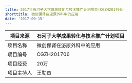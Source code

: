 ```yaml
---
title: 2017年石河子大学成果转化与技术推广计划项目(CGZH201706)
shorttitle: 微创保肾在泌尿外科中的应用
date: '2017-09-15'
---
```


| 项目来源   | 石河子大学成果转化与技术推广计划项目 |
|------------|--------------------------------------|
| 项目名称   | 微创保肾在泌尿外科中的应用           |
| 项目编号   | CGZH201706                           |
| 项目经费   | 20万                                 |
| 项目主持人 | 王勤章                               |
